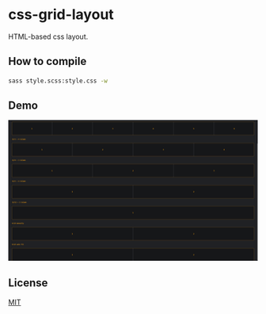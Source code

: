 # css-grid-layout
HTML-based css layout.

## How to compile
```bash
sass style.scss:style.css -w
```

## Demo
![demo](https://raw.githubusercontent.com/web3senior/css-grid-layout/main/demo.png)

## License
[MIT](https://choosealicense.com/licenses/mit/)